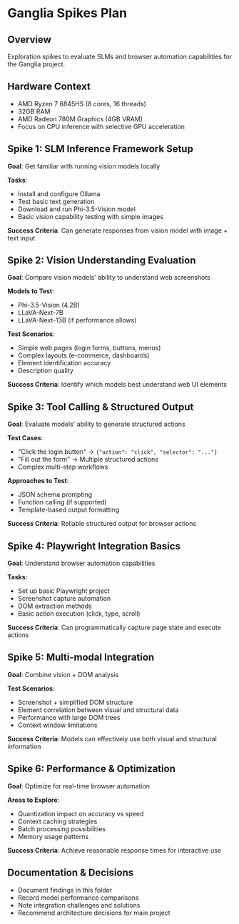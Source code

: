 # Ganglia Spikes Plan

## Overview
Exploration spikes to evaluate SLMs and browser automation capabilities for the Ganglia project.

## Hardware Context
- AMD Ryzen 7 8845HS (8 cores, 16 threads)
- 32GB RAM
- AMD Radeon 780M Graphics (4GB VRAM)
- Focus on CPU inference with selective GPU acceleration

## Spike 1: SLM Inference Framework Setup
**Goal**: Get familiar with running vision models locally

**Tasks**:
- Install and configure Ollama
- Test basic text generation
- Download and run Phi-3.5-Vision model
- Basic vision capability testing with simple images

**Success Criteria**: Can generate responses from vision model with image + text input

## Spike 2: Vision Understanding Evaluation
**Goal**: Compare vision models' ability to understand web screenshots

**Models to Test**:
- Phi-3.5-Vision (4.2B)
- LLaVA-Next-7B
- LLaVA-Next-13B (if performance allows)

**Test Scenarios**:
- Simple web pages (login forms, buttons, menus)
- Complex layouts (e-commerce, dashboards)
- Element identification accuracy
- Description quality

**Success Criteria**: Identify which models best understand web UI elements

## Spike 3: Tool Calling & Structured Output
**Goal**: Evaluate models' ability to generate structured actions

**Test Cases**:
- "Click the login button" → `{"action": "click", "selector": "..."}`
- "Fill out the form" → Multiple structured actions
- Complex multi-step workflows

**Approaches to Test**:
- JSON schema prompting
- Function calling (if supported)
- Template-based output formatting

**Success Criteria**: Reliable structured output for browser actions

## Spike 4: Playwright Integration Basics
**Goal**: Understand browser automation capabilities

**Tasks**:
- Set up basic Playwright project
- Screenshot capture automation
- DOM extraction methods
- Basic action execution (click, type, scroll)

**Success Criteria**: Can programmatically capture page state and execute actions

## Spike 5: Multi-modal Integration
**Goal**: Combine vision + DOM analysis

**Test Scenarios**:
- Screenshot + simplified DOM structure
- Element correlation between visual and structural data
- Performance with large DOM trees
- Context window limitations

**Success Criteria**: Models can effectively use both visual and structural information

## Spike 6: Performance & Optimization
**Goal**: Optimize for real-time browser automation

**Areas to Explore**:
- Quantization impact on accuracy vs speed
- Context caching strategies
- Batch processing possibilities
- Memory usage patterns

**Success Criteria**: Achieve reasonable response times for interactive use

## Documentation & Decisions
- Document findings in this folder
- Record model performance comparisons
- Note integration challenges and solutions
- Recommend architecture decisions for main project
